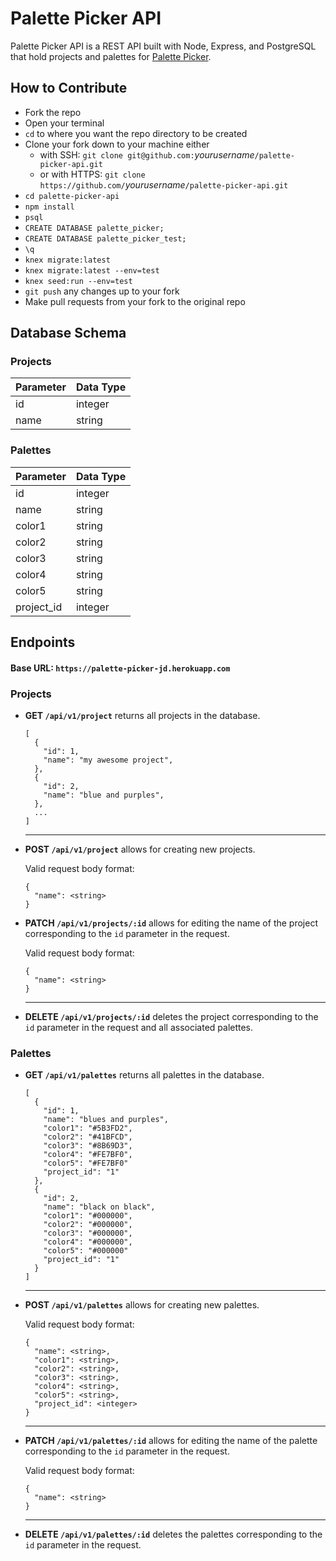 # Palette Picker API
Palette Picker API is a REST API built with Node, Express, and PostgreSQL that hold projects and palettes for [Palette Picker]().

## How to Contribute
  - Fork the repo
  - Open your terminal
  - `cd` to where you want the repo directory to be created
  - Clone your fork down to your machine either
    - with SSH: `git clone git@github.com:`*yourusername*`/palette-picker-api.git`
    - or with HTTPS: `git clone https://github.com/`*yourusername*`/palette-picker-api.git`
  - `cd palette-picker-api`
  - `npm install`
  - `psql`
  - `CREATE DATABASE palette_picker;`
  - `CREATE DATABASE palette_picker_test;`
  - `\q`
  - `knex migrate:latest`
  - `knex migrate:latest --env=test`
  - `knex seed:run --env=test`
  - `git push` any changes up to your fork
  - Make pull requests from your fork to the original repo

## Database Schema

### Projects
| Parameter    | Data Type |
|:-------------|:----------|
| id           | integer   |
| name         | string    |

### Palettes
| Parameter        | Data Type |
|:-----------------|:----------|
| id               | integer   |
| name             | string    |
| color1           | string    |
| color2           | string    |
| color3           | string    |
| color4           | string    |
| color5           | string    |
| project_id       | integer   |

## Endpoints

#### Base URL: `https://palette-picker-jd.herokuapp.com`

### Projects
* __GET `/api/v1/project`__ returns all projects in the database.

  ```
  [
    {
      "id": 1,
      "name": "my awesome project",
    },
    {
      "id": 2,
      "name": "blue and purples",
    },
    ...
  ]
  ```
  ___
* __POST `/api/v1/project`__ allows for creating new projects.

  Valid request body format:
  ```
  {
    "name": <string>
  }
  ```
* __PATCH `/api/v1/projects/:id`__ allows for editing the name of the project corresponding to the `id` parameter in the request.

  Valid request body format:
  ```
  {
    "name": <string>
  }
  ```
  ___
* __DELETE `/api/v1/projects/:id`__ deletes the project corresponding to the `id` parameter in the request and all associated palettes.

### Palettes
* __GET `/api/v1/palettes`__ returns all palettes in the database.

  ```
  [
    {
      "id": 1,
      "name": "blues and purples",
      "color1": "#5B3FD2",
      "color2": "#41BFCD",
      "color3": "#8B69D3",
      "color4": "#FE7BF0",
      "color5": "#FE7BF0"
      "project_id": "1"
    },
    {
      "id": 2,
      "name": "black on black",
      "color1": "#000000",
      "color2": "#000000",
      "color3": "#000000",
      "color4": "#000000",
      "color5": "#000000"
      "project_id": "1"
    }
  ]
  ```
  ___  
* __POST `/api/v1/palettes`__ allows for creating new palettes.

  Valid request body format:
  ```
  {
    "name": <string>,
    "color1": <string>,
    "color2": <string>,
    "color3": <string>,
    "color4": <string>,
    "color5": <string>,
    "project_id": <integer>
  }
  ```
  ___
* __PATCH `/api/v1/palettes/:id`__ allows for editing the name of the palette corresponding to the `id` parameter in the request.

  Valid request body format:
  ```
  {
    "name": <string>
  }
  ```
  ___
* __DELETE `/api/v1/palettes/:id`__ deletes the palettes corresponding to the `id` parameter in the request.